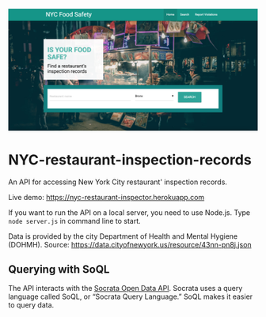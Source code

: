 ![Screenshot of homepage](https://github.com/CodeWritingCow/NYC-restaurant-inspection-records/blob/master/Screenshot%20homepage.png)



# NYC-restaurant-inspection-records
An API for accessing New York City restaurant' inspection records.

Live demo: https://nyc-restaurant-inspector.herokuapp.com

If you want to run the API on a local server, you need to use Node.js. Type `node server.js` in command line to start.

Data is provided by the city Department of Health and Mental Hygiene (DOHMH). Source: https://data.cityofnewyork.us/resource/43nn-pn8j.json

## Querying with SoQL
The API interacts with the [Socrata Open Data API](https://dev.socrata.com). Socrata uses a query language called SoQL, or “Socrata Query Language.” SoQL makes it easier to query data.
